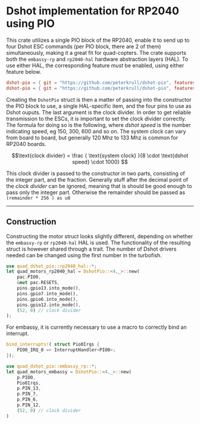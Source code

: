 # Dshot implementation for RP2040 using PIO

This crate utilizes a single PIO block of the RP2040, enable it to send up to four Dshot ESC commands (per PIO block, there are 2 of them) simultaneously, making it a great fit for quad-copters. The crate supports both the `embassy-rp` and  `rp2040-hal` hardware abstraction layers (HAL). To use either HAL, the corresponding feature *must* be enabled, using either feature below.

```toml
dshot-pio = { git = "https://github.com/peterkrull/dshot-pio", features = ["embassy-rp"] }
dshot-pio = { git = "https://github.com/peterkrull/dshot-pio", features = ["rp2040-hal"] }
```
Creating the `DshotPio` struct is then a matter of passing into the constructor the PIO block to use, a single HAL-specific item, and the four pins to use as Dshot ouputs. The last argument is the clock divider. In order to get reliable transmission to the ESCs, it is important to set the clock divider correctly. The formula for doing so is the following, where *dshot speed* is the number indicating speed, eg 150, 300, 600 and so on. The system clock can vary from board to board, but generally 120 Mhz to 133 Mhz is common for RP2040 boards.

$$\text{clock divider} = \frac { \text{system clock} }{8 \cdot \text{dshot speed} \cdot 1000} $$

This clock divider is passed to the constructor in two parts, consisting of the integer part, and the fraction. Generally stuff after the decimal point of the *clock divider* can be ignored, meaning that is should be good enough to pass only the integer part. Otherwise the remainder should be passed as `(remainder * 256 ) as u8`

---

## Construction

Constructing the motor struct looks slightly different, depending on whether the `embassy-rp` or  `rp2040-hal` HAL is used. The functionality of the resulting struct is however shared through a trait. The number of Dshot drivers needed can be changed using the first number in the turbofish. 

```rust
use quad_dshot_pio::rp2040_hal::*;
let quad_motors_rp2040_hal = DshotPio::<4,_>::new(
    pac.PIO0,
    &mut pac.RESETS,
    pins.gpio13.into_mode(),
    pins.gpio7.into_mode(),
    pins.gpio6.into_mode(),
    pins.gpio12.into_mode(),
    (52, 0) // clock divider
);
```
For embassy, it is currently necessary to use a macro to correctly bind an interrupt.

```rust
bind_interrupts!( struct Pio0Irqs {
    PIO0_IRQ_0 => InterruptHandler<PIO0>;
});

use quad_dshot_pio::embassy_rp::*;
let quad_motors_embassy = DshotPio::<4,_>::new(
    p.PIO0,
    Pio0Irqs,
    p.PIN_13,
    p.PIN_7,
    p.PIN_6,
    p.PIN_12,
    (52, 0) // clock divider
)

```
